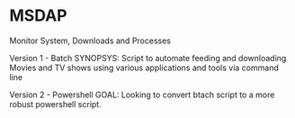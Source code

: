 # MSDAP
Monitor System, Downloads and Processes


Version 1 - Batch
SYNOPSYS: Script to automate feeding and downloading Movies and TV shows using various applications and tools via command line

Version 2 - Powershell
GOAL: Looking to convert btach script to a more robust powershell script. 
